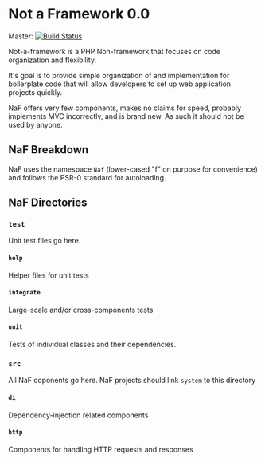 # Not a Framework 0.0

Master: [![Build Status](https://secure.travis-ci.org/ajcrites/not-a-framework.png?branch=master)](http://travis-ci.org/ajcrites/not-a-framework)

Not-a-framework is a PHP Non-framework that focuses on
code organization and flexibility.

It's goal is to provide simple organization of and
implementation for boilerplate code that will allow
developers to set up web application projects quickly.

NaF offers very few components, makes no claims for
speed, probably implements MVC incorrectly, and is
brand new.  As such it should not be used by anyone.

## NaF Breakdown

NaF uses the namespace `Naf` (lower-cased "f" on purpose
for convenience) and follows the PSR-0 standard for
autoloading.

## NaF Directories

### `test`
Unit test files go here.

#### `help`
Helper files for unit tests

#### `integrate`
Large-scale and/or cross-components tests

#### `unit`
Tests of individual classes and their dependencies.

### `src`
All NaF coponents go here.  NaF projects should link
`system` to this directory

#### `di`
Dependency-injection related components

#### `http`
Components for handling HTTP requests and responses
